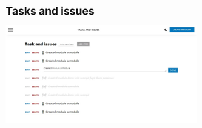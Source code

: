 # Tasks and issues

<p align="left">
  <img src="src/assets/images/readme.jpg" width="1100" title="Tasks">
</p>
